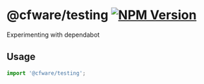 # @cfware/testing [![NPM Version][npm-image]][npm-url]

Experimenting with dependabot

## Usage

```js
import '@cfware/testing';
```

[npm-image]: https://img.shields.io/npm/v/@cfware/testing.svg
[npm-url]: https://npmjs.org/package/@cfware/testing
